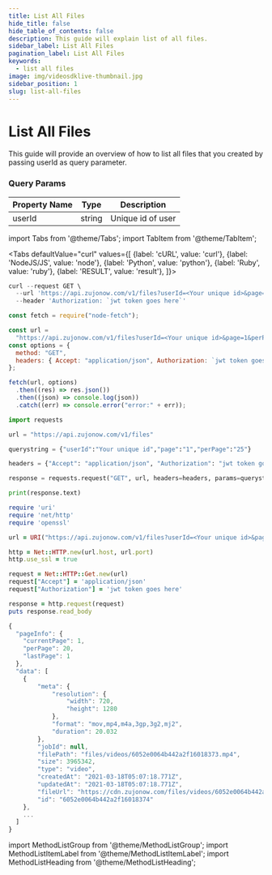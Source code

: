 ```yaml
---
title: List All Files
hide_title: false
hide_table_of_contents: false
description: This guide will explain list of all files.
sidebar_label: List All Files
pagination_label: List All Files
keywords:
  - list all files
image: img/videosdklive-thumbnail.jpg
sidebar_position: 1
slug: list-all-files
---
```


# List All Files

This guide will provide an overview of how to list all files that you created by passing userId as query parameter.

### Query Params

| Property Name | Type   | Description       |
| ------------- | ------ | ----------------- |
| userId        | string | Unique id of user |

import Tabs from '@theme/Tabs';
import TabItem from '@theme/TabItem';

<Tabs
defaultValue="curl"
values={[
{label: 'cURL', value: 'curl'},
{label: 'NodeJS/JS', value: 'node'},
{label: 'Python', value: 'python'},
{label: 'Ruby', value: 'ruby'},
{label: 'RESULT', value: 'result'},
]}>
<TabItem value="curl">

```js
curl --request GET \
  --url 'https://api.zujonow.com/v1/files?userId=<Your unique id>&page=1&perPage=20' \
  --header 'Authorization: `jwt token goes here`'
```

</TabItem>
<TabItem value="node">

```js
const fetch = require("node-fetch");

const url =
  "https://api.zujonow.com/v1/files?userId=<Your unique id>&page=1&perPage=20";
const options = {
  method: "GET",
  headers: { Accept: "application/json", Authorization: `jwt token goes here` },
};

fetch(url, options)
  .then((res) => res.json())
  .then((json) => console.log(json))
  .catch((err) => console.error("error:" + err));
```

</TabItem>
<TabItem value="python">

```python
import requests

url = "https://api.zujonow.com/v1/files"

querystring = {"userId":"Your unique id","page":"1","perPage":"25"}

headers = {"Accept": "application/json", "Authorization": "jwt token goes here"}

response = requests.request("GET", url, headers=headers, params=querystring)

print(response.text)
```

</TabItem>
<TabItem value="ruby">

```ruby
require 'uri'
require 'net/http'
require 'openssl'

url = URI("https://api.zujonow.com/v1/files?userId=<Your unique id>&page=1&perPage=20")

http = Net::HTTP.new(url.host, url.port)
http.use_ssl = true

request = Net::HTTP::Get.new(url)
request["Accept"] = 'application/json'
request["Authorization"] = 'jwt token goes here'

response = http.request(request)
puts response.read_body
```

</TabItem>
<TabItem value="result">

```js
{
  "pageInfo": {
    "currentPage": 1,
    "perPage": 20,
    "lastPage": 1
  },
  "data": [
    {
        "meta": {
            "resolution": {
                "width": 720,
                "height": 1280
            },
            "format": "mov,mp4,m4a,3gp,3g2,mj2",
            "duration": 20.032
        },
        "jobId": null,
        "filePath": "files/videos/6052e0064b442a2f16018373.mp4",
        "size": 3965342,
        "type": "video",
        "createdAt": "2021-03-18T05:07:18.771Z",
        "updatedAt": "2021-03-18T05:07:18.771Z",
        "fileUrl": "https://cdn.zujonow.com/files/videos/6052e0064b442a2f16018373.mp4",
        "id": "6052e0064b442a2f16018374"
    },
    ...
  ]
}
```

</TabItem>
</Tabs>

import MethodListGroup from '@theme/MethodListGroup';
import MethodListItemLabel from '@theme/MethodListItemLabel';
import MethodListHeading from '@theme/MethodListHeading';

<MethodListGroup>
  <MethodListItemLabel  description="Response Body" >
    <MethodListGroup>
      <MethodListHeading heading="parameters" />
      <MethodListItemLabel name="id"  type={"String"}  description="Unique identifier of video file." />
      <MethodListItemLabel name="type"  type={"String"}  description="type of file uploaded video or image." />
      <MethodListItemLabel name="size"  type={"Number"}  description="size of uploaded file(in bytes)." />
      <MethodListItemLabel name="meta"  type={"Object"}  description="information about uploaded file such as resolution, format, etc." />
        <MethodListItemLabel name="fileUrl"  type={"String"}  description="The url where the file is stored." />
    </MethodListGroup>
  </MethodListItemLabel>
</MethodListGroup>
